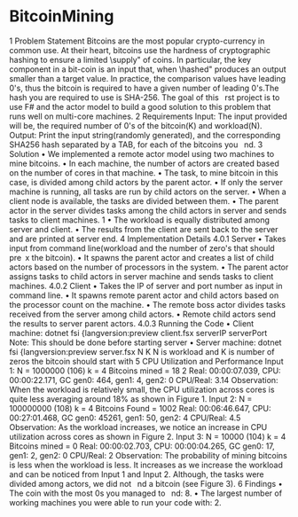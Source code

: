 # BitcoinMining

1 Problem Statement
Bitcoins are the most popular crypto-currency in common use. At their heart, bitcoins use the
hardness of cryptographic hashing to ensure a limited \supply" of coins. In particular, the key
component in a bit-coin is an input that, when \hashed" produces an output smaller than a target
value. In practice, the comparison values have leading 0's, thus the bitcoin is required to have a given
number of leading 0's.The hash you are required to use is SHA-256.
The goal of this  rst project is to use F# and the actor model to build a good solution to this problem
that runs well on multi-core machines.
2 Requirements
Input: The input provided will be, the required number of 0's of the bitcoin(K) and workload(N).
Output: Print the input string(randomly generated), and the corresponding SHA256 hash separated
by a TAB, for each of the bitcoins you  nd.
3 Solution
• We implemented a remote actor model using two machines to mine bitcoins.
• In each machine, the number of actors are created based on the number of cores in that machine.
• The task, to mine bitcoin in this case, is divided among child actors by the parent actor.
• If only the server machine is running, all tasks are run by child actors on the server.
• When a client node is available, the tasks are divided between them.
• The parent actor in the server divides tasks among the child actors in server and sends tasks to
client machines.
1
• The workload is equally distributed among server and client.
• The results from the client are sent back to the server and are printed at server end.
4 Implementation Details
4.0.1 Server
• Takes input from command line(workload and the number of zero's that should pre x the
bitcoin).
• It spawns the parent actor and creates a list of child actors based on the number of processors
in the system.
• The parent actor assigns tasks to child actors in server machine and sends tasks to client
machines.
4.0.2 Client
• Takes the IP of server and port number as input in command line.
• It spawns remote parent actor and child actors based on the processor count on the machine.
• The remote boss actor divides tasks received from the server among child actors.
• Remote child actors send the results to server parent actors.
4.0.3 Running the Code
• Client machine:
dotnet fsi {langversion:preview client.fsx serverIP serverPort
Note: This should be done before starting server
• Server machine:
dotnet fsi {langversion:preview server.fsx N K
N is workload and K is number of zeros the bitcoin should start with
5 CPU Utilization and Performance
Input 1:
N = 1000000 (106)
k = 4
Bitcoins mined = 18
2
Real: 00:00:07.039, CPU: 00:00:22.171, GC gen0: 464, gen1: 4, gen2: 0
CPU/Real: 3.14
Observation: When the workload is relatively small, the CPU utilization across cores is quite
less averaging around 18% as shown in Figure 1.
Input 2:
N = 100000000 (108)
k = 4
Bitcoins Found = 1002
Real: 00:06:46.647, CPU: 00:27:01.468, GC gen0: 45261, gen1: 50, gen2: 4
CPU/Real: 4.5
Observation: As the workload increases, we notice an increase in CPU utilization across cores
as shown in Figure 2.
Input 3:
N = 10000 (104)
k = 4
Bitcoins mined = 0
Real: 00:00:02.703, CPU: 00:00:04.265, GC gen0: 17, gen1: 2, gen2: 0
CPU/Real: 2
Observation: The probability of mining bitcoins is less when the workload is less. It increases
as we increase the workload and can be noticed from Input 1 and Input 2. Although, the tasks were
divided among actors, we did not  nd a bitcoin (see Figure 3).
6 Findings
• The coin with the most 0s you managed to  nd: 8.
• The largest number of working machines you were able to run your code with: 2.